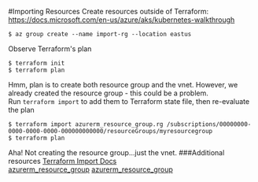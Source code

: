 #Importing Resources
Create resources outside of Terraform: https://docs.microsoft.com/en-us/azure/aks/kubernetes-walkthrough

```shell script
$ az group create --name import-rg --location eastus
```
Observe Terraform's plan
```shell script
$ terraform init
$ terraform plan
```
Hmm, plan is to create both resource group and the vnet.  However, we already created the resource group - this could be a problem.  
Run `terraform import` to add them to Terraform state file, then re-evaluate the plan
```shell script
$ terraform import azurerm_resource_group.rg /subscriptions/00000000-0000-0000-0000-000000000000/resourceGroups/myresourcegroup
$ terraform plan
```
Aha! Not creating the resource group...just the vnet.
###Additional resources
[Terraform Import Docs](https://www.terraform.io/docs/import/index.html)  
[azurerm_resource_group](https://www.terraform.io/docs/providers/azurerm/r/resource_group.html)
[azurerm_resource_group](https://www.terraform.io/docs/providers/azurerm/r/resource_group.html)    